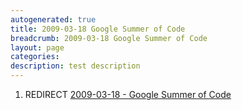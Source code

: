 ```yaml
---
autogenerated: true
title: 2009-03-18 Google Summer of Code
breadcrumb: 2009-03-18 Google Summer of Code
layout: page
categories: 
description: test description
---
```


1.  REDIRECT [2009-03-18 - Google Summer of Code](2009-03-18_-_Google_Summer_of_Code )
